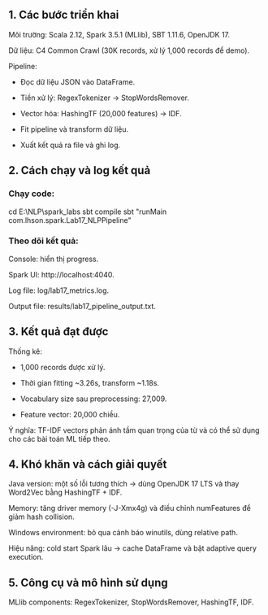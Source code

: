 
## 1. Các bước triển khai

Môi trường: Scala 2.12, Spark 3.5.1 (MLlib), SBT 1.11.6, OpenJDK 17.

Dữ liệu: C4 Common Crawl (30K records, xử lý 1,000 records để demo).

Pipeline:

- Đọc dữ liệu JSON vào DataFrame.

- Tiền xử lý: RegexTokenizer → StopWordsRemover.

- Vector hóa: HashingTF (20,000 features) → IDF.

- Fit pipeline và transform dữ liệu.

- Xuất kết quả ra file và ghi log.

## 2. Cách chạy và log kết quả

### Chạy code:

cd E:\NLP\spark_labs
sbt compile
sbt "runMain com.lhson.spark.Lab17_NLPPipeline"


### Theo dõi kết quả:

Console: hiển thị progress.

Spark UI: http://localhost:4040.

Log file: log/lab17_metrics.log.

Output file: results/lab17_pipeline_output.txt.

## 3. Kết quả đạt được

Thống kê:

- 1,000 records được xử lý.

- Thời gian fitting ~3.26s, transform ~1.18s.

- Vocabulary size sau preprocessing: 27,009.

- Feature vector: 20,000 chiều.

Ý nghĩa: TF-IDF vectors phản ánh tầm quan trọng của từ và có thể sử dụng cho các bài toán ML tiếp theo.

## 4. Khó khăn và cách giải quyết

Java version: một số lỗi tương thích → dùng OpenJDK 17 LTS và thay Word2Vec bằng HashingTF + IDF.

Memory: tăng driver memory (-J-Xmx4g) và điều chỉnh numFeatures để giảm hash collision.

Windows environment: bỏ qua cảnh báo winutils, dùng relative path.

Hiệu năng: cold start Spark lâu → cache DataFrame và bật adaptive query execution.

## 5. Công cụ và mô hình sử dụng

MLlib components: RegexTokenizer, StopWordsRemover, HashingTF, IDF.

